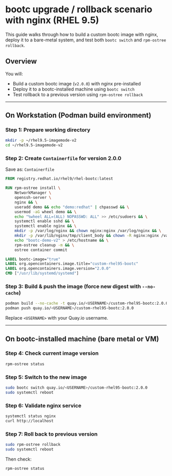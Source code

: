 # bootc upgrade / rollback scenario with nginx (RHEL 9.5)

This guide walks through how to build a custom bootc image with nginx, deploy it to a bare-metal system, and test both `bootc switch` and `rpm-ostree rollback`.

## Overview

You will:
- Build a custom bootc image (`v2.0.0`) with nginx pre-installed
- Deploy it to a bootc-installed machine using `bootc switch`
- Test rollback to a previous version using `rpm-ostree rollback`

---

## On Workstation (Podman build environment)

### Step 1: Prepare working directory

```bash
mkdir -p ~/rhel9.5-imagemode-v2
cd ~/rhel9.5-imagemode-v2
```

### Step 2: Create `Containerfile` for version 2.0.0

Save as: `Containerfile`

```Dockerfile
FROM registry.redhat.io/rhel9/rhel-bootc:latest

RUN rpm-ostree install \
    NetworkManager \
    openssh-server \
    nginx && \
    useradd demo && echo "demo:redhat" | chpasswd && \
    usermod -aG wheel demo && \
    echo "%wheel ALL=(ALL) NOPASSWD: ALL" >> /etc/sudoers && \
    systemctl enable sshd && \
    systemctl enable nginx && \
    mkdir -p /var/log/nginx && chown nginx:nginx /var/log/nginx && \
    mkdir -p /var/lib/nginx/tmp/client_body && chown -R nginx:nginx /var/lib/nginx && \
    echo "bootc-demo-v2" > /etc/hostname && \
    rpm-ostree cleanup -m && \
    ostree container commit

LABEL bootc-image="true"
LABEL org.opencontainers.image.title="custom-rhel95-bootc"
LABEL org.opencontainers.image.version="2.0.0"
CMD ["/usr/lib/systemd/systemd"]
```

### Step 3: Build & push the image (force new digest with `--no-cache`)

```bash
podman build --no-cache -t quay.io/<USERNAME>/custom-rhel95-bootc:2.0.0 .
podman push quay.io/<USERNAME>/custom-rhel95-bootc:2.0.0
```

Replace `<USERNAME>` with your Quay.io username.

---

## On bootc-installed machine (bare metal or VM)

### Step 4: Check current image version

```bash
rpm-ostree status
```

### Step 5: Switch to the new image

```bash
sudo bootc switch quay.io/<USERNAME>/custom-rhel95-bootc:2.0.0
sudo systemctl reboot
```

### Step 6: Validate nginx service

```bash
systemctl status nginx
curl http://localhost
```

### Step 7: Roll back to previous version

```bash
sudo rpm-ostree rollback
sudo systemctl reboot
```

Then check:

```bash
rpm-ostree status
```
